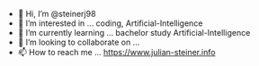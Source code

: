- 👋 Hi, I’m @steinerj98
- 👀 I’m interested in ... coding, Artificial-Intelligence
- 🌱 I’m currently learning ... bachelor study Artificial-Intelligence
- 💞️ I’m looking to collaborate on ... 
- 📫 How to reach me ... https://www.julian-steiner.info

<!---
steinerj98/steinerj98 is a ✨ special ✨ repository because its `README.md` (this file) appears on your GitHub profile.
You can click the Preview link to take a look at your changes.
--->
